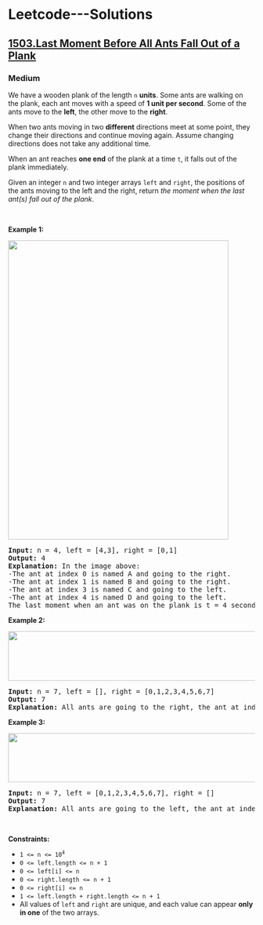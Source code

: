 # Leetcode---Solutions
<h2>
    <a href="https://leetcode.com/problems/last-moment-before-all-ants-fall-out-of-a-plank/?envType=daily-question&envId=2023-11-04">
        1503.Last Moment Before All Ants Fall Out of a Plank
    </a>
</h2>
<h3>
    Medium
</h3>
<p>We have a wooden plank of the length <code>n</code> <strong>units</strong>. Some ants are walking on the plank, each ant moves with a speed of <strong>1 unit per second</strong>. Some of the ants move to the <strong>left</strong>, the other move to the <strong>right</strong>.</p>

<p>When two ants moving in two <strong>different</strong> directions meet at some point, they change their directions and continue moving again. Assume changing directions does not take any additional time.</p>

<p>When an ant reaches <strong>one end</strong> of the plank at a time <code>t</code>, it falls out of the plank immediately.</p>

<p>Given an integer <code>n</code> and two integer arrays <code>left</code> and <code>right</code>, the positions of the ants moving to the left and the right, return <em>the moment when the last ant(s) fall out of the plank</em>.</p>

<p>&nbsp;</p>
<p><strong>Example 1:</strong></p>
<img alt="" src="https://assets.leetcode.com/uploads/2020/06/17/ants.jpg" style="width: 450px; height: 610px;">
<pre><strong>Input:</strong> n = 4, left = [4,3], right = [0,1]
<strong>Output:</strong> 4
<strong>Explanation:</strong> In the image above:
-The ant at index 0 is named A and going to the right.
-The ant at index 1 is named B and going to the right.
-The ant at index 3 is named C and going to the left.
-The ant at index 4 is named D and going to the left.
The last moment when an ant was on the plank is t = 4 seconds. After that, it falls immediately out of the plank. (i.e., We can say that at t = 4.0000000001, there are no ants on the plank).
</pre>

<p><strong>Example 2:</strong></p>
<img alt="" src="https://assets.leetcode.com/uploads/2020/06/17/ants2.jpg" style="width: 639px; height: 101px;">
<pre><strong>Input:</strong> n = 7, left = [], right = [0,1,2,3,4,5,6,7]
<strong>Output:</strong> 7
<strong>Explanation:</strong> All ants are going to the right, the ant at index 0 needs 7 seconds to fall.
</pre>

<p><strong>Example 3:</strong></p>
<img alt="" src="https://assets.leetcode.com/uploads/2020/06/17/ants3.jpg" style="width: 639px; height: 100px;">
<pre><strong>Input:</strong> n = 7, left = [0,1,2,3,4,5,6,7], right = []
<strong>Output:</strong> 7
<strong>Explanation:</strong> All ants are going to the left, the ant at index 7 needs 7 seconds to fall.
</pre>

<p>&nbsp;</p>
<p><strong>Constraints:</strong></p>

<ul>
	<li><code>1 &lt;= n &lt;= 10<sup>4</sup></code></li>
	<li><code>0 &lt;= left.length &lt;= n + 1</code></li>
	<li><code>0 &lt;= left[i] &lt;= n</code></li>
	<li><code>0 &lt;= right.length &lt;= n + 1</code></li>
	<li><code>0 &lt;= right[i] &lt;= n</code></li>
	<li><code>1 &lt;= left.length + right.length &lt;= n + 1</code></li>
	<li>All values of <code>left</code> and <code>right</code> are unique, and each value can appear <strong>only in one</strong> of the two arrays.</li>
</ul>